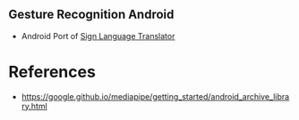 ## Gesture Recognition Android
* Android Port of [Sign Language Translator ](https://github.com/nodamu/sign-language-recogntion)


# References
* https://google.github.io/mediapipe/getting_started/android_archive_library.html